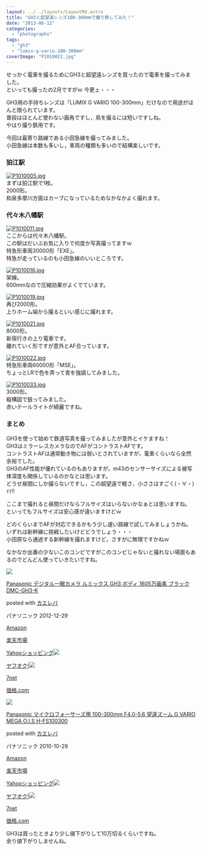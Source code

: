 ```yaml
---
layout: ../../layouts/LayoutMd.astro
title: "GH3と超望遠レンズ100-300mmで撮り鉄してみた！"
date: "2013-06-12"
categories: 
  - "photographs"
tags: 
  - "gh3"
  - "lumix-g-vario-100-300mm"
coverImage: "P1010022.jpg"
---
```


せっかく電車を撮るためにGH3と超望遠レンズを買ったので電車を撮ってみました。  
といっても撮ったの2月ですがｗ 今更ェ・・・

GH3用の手持ちレンズは「LUMIX G VARIO 100-300mm」だけなので用途がほんと限られています。  
普段はほとんど使わない画角ですし，鳥を撮るには短いですしね。  
やはり撮り鉄用です。

今回は最寄り路線である小田急線を撮ってみました。  
小田急線は本数も多いし，車両の種類も多いので結構楽しいです。

### 狛江駅

[![P1010005.jpg](/wp/images/8975497102_425d6e8247_b.jpg)](http://www.flickr.com/photos/67522130@N08/8975497102/ "P1010005.jpg")  
まずは狛江駅で1枚。  
2000形。  
和泉多摩川方面はカーブになっているためなかなかよく撮れます。

### 代々木八幡駅

[![P1010011.jpg](/wp/images/8974316649_bd38d43b85_b.jpg)](http://www.flickr.com/photos/67522130@N08/8974316649/ "P1010011.jpg")  
ここからは代々木八幡駅。  
この駅はだいぶお気に入りで何度か写真撮ってますｗ  
特急形車両30000形「EXE」。  
特急が走っているのも小田急線のいいところです。

[![P1010016.jpg](/wp/images/8974324945_a838971098_b.jpg)](http://www.flickr.com/photos/67522130@N08/8974324945/ "P1010016.jpg")  
架線。  
600mmなので圧縮効果がよくでています。

[![P1010019.jpg](/wp/images/8974334359_5817a37072_b.jpg)](http://www.flickr.com/photos/67522130@N08/8974334359/ "P1010019.jpg")  
再び2000形。  
上りホーム端から撮るといい感じに撮れます。

[![P1010021.jpg](/wp/images/8975534788_0f258faca9_b.jpg)](http://www.flickr.com/photos/67522130@N08/8975534788/ "P1010021.jpg")  
8000形。  
新宿行きの上り電車です。  
離れていく形ですが意外とAF合っています。

[![P1010022.jpg](/wp/images/8975544056_1f05faa1cd_b.jpg)](http://www.flickr.com/photos/67522130@N08/8975544056/ "P1010022.jpg")  
特急形車両60000形「MSE」。  
ちょっとLRで色を弄って青を強調してみました。

[![P1010033.jpg](/wp/images/8975559370_cb00050f4b_b.jpg)](http://www.flickr.com/photos/67522130@N08/8975559370/ "P1010033.jpg")  
3000形。  
縦構図で狙ってみました。  
赤いテールライトが綺麗ですね。

### まとめ

GH3を使って始めて鉄道写真を撮ってみましたが意外とイケますね！  
GH3はミラーレスカメラなのでAFがコントラストAFです。  
コントラストAFは通常動き物には弱いとされていますが，電車くらいなら全然余裕でした。  
GH3のAF性能が優れているのもありますが，m43のセンサーサイズによる被写体深度も関係しているのかなとは思います。  
どうせ昼間にしか撮らないですし，この超望遠で軽さ，小ささはすごく(・∀・)ｲｲ!!

ここまで撮れると昼間だけならフルサイズはいらないかなぁとは思いますね。  
といってもフルサイズは安心感が違いますけどｗ

どのくらいまでAFが対応できるかもう少し速い路線で試してみましょうかね。  
いずれは新幹線に挑戦したいけどどうでしょう・・・  
小田原なら通過する新幹線を撮れますけど，さすがに無理ですかねｗ

なかなか出番の少ないこのコンビですがこのコンビじゃないと撮れない場面もあるのでどんどん使っていきたいですね。

[![](/wp/images/414vmzTgGNL._SL160_.jpg)](https://www.amazon.co.jp/exec/obidos/ASIN/B00AAQN4VG/mizuka123-22/ref=nosim/)

[Panasonic デジタル一眼カメラ ルミックス GH3 ボディ 1605万画素 ブラック DMC-GH3-K](https://www.amazon.co.jp/exec/obidos/ASIN/B00AAQN4VG/mizuka123-22/ref=nosim/)

posted with [カエレバ](http://kaereba.com)

パナソニック 2012-12-29

[Amazon](http://www.amazon.co.jp/gp/search?keywords=%83f%83W%83%5E%83%8B%88%EA%8A%E1%83J%83%81%83%89%20%83%8B%83%7E%83b%83N%83X%20DMC-GH3&__mk_ja_JP=%83J%83%5E%83J%83i&tag=mizuka123-22 "アマゾン")

[楽天市場](http://hb.afl.rakuten.co.jp/hgc/032b53ee.4b34c5ee.0f4a541e.f440145e/?pc=http%3A%2F%2Fsearch.rakuten.co.jp%2Fsearch%2Fmall%2F%25E3%2583%2587%25E3%2582%25B8%25E3%2582%25BF%25E3%2583%25AB%25E4%25B8%2580%25E7%259C%25BC%25E3%2582%25AB%25E3%2583%25A1%25E3%2583%25A9%2520%25E3%2583%25AB%25E3%2583%259F%25E3%2583%2583%25E3%2582%25AF%25E3%2582%25B9%2520DMC-GH3%2F-%2Ff.1-p.1-s.1-sf.0-st.A-v.2%3Fx%3D0%26scid%3Daf_ich_link_urltxt%26m%3Dhttp%3A%2F%2Fm.rakuten.co.jp%2F "楽天市場")

[Yahooショッピング![](//ad.jp.ap.valuecommerce.com/servlet/gifbanner?sid=3066752&pid=881990642)](//ck.jp.ap.valuecommerce.com/servlet/referral?sid=3066752&pid=881990642&vc_url=http%3A%2F%2Fshopping.search.yahoo.co.jp%2Fsearch%3FuIv%3Don%26ei%3DUTF-8%26tab_ex%3Dcommerce%26slider%3D0%26va%3D%25E3%2583%2587%25E3%2582%25B8%25E3%2582%25BF%25E3%2583%25AB%25E4%25B8%2580%25E7%259C%25BC%25E3%2582%25AB%25E3%2583%25A1%25E3%2583%25A9%2520%25E3%2583%25AB%25E3%2583%259F%25E3%2583%2583%25E3%2582%25AF%25E3%2582%25B9%2520DMC-GH3 "Yahooショッピング")

[ヤフオク!![](//ad.jp.ap.valuecommerce.com/servlet/gifbanner?sid=3066752&pid=881990645)](//ck.jp.ap.valuecommerce.com/servlet/referral?sid=3066752&pid=881990645&vc_url=http%3A%2F%2Fauctions.search.yahoo.co.jp%2Fsearch%3Fvo%3D%26ve%3D%26auccat%3D0%26aucminprice%3D%26aucmaxprice%3D%26aucmin_bidorbuy_price%3D%26aucmax_bidorbuy_price%3D%26loc_cd%3D0%26abatch%3D0%26istatus%3D0%26filtered%3D1%26ei%3DUTF-8%26tab_ex%3Dcommerce%26va%3D%25E3%2583%2587%25E3%2582%25B8%25E3%2582%25BF%25E3%2583%25AB%25E4%25B8%2580%25E7%259C%25BC%25E3%2582%25AB%25E3%2583%25A1%25E3%2583%25A9%2520%25E3%2583%25AB%25E3%2583%259F%25E3%2583%2583%25E3%2582%25AF%25E3%2582%25B9%2520DMC-GH3 "ヤフオク!")

[7net](//ck.jp.ap.valuecommerce.com/servlet/referral?sid=3066752&pid=881990643&vc_url=http%3A%2F%2Fwww.7netshopping.jp%2Fall%2Fsearch_result%2F-%2Fbprice%2Foff%2Fsort%2F0%2Fkword_in%2F%25E3%2583%2587%25E3%2582%25B8%25E3%2582%25BF%25E3%2583%25AB%25E4%25B8%2580%25E7%259C%25BC%25E3%2582%25AB%25E3%2583%25A1%25E3%2583%25A9%2520%25E3%2583%25AB%25E3%2583%259F%25E3%2583%2583%25E3%2582%25AF%25E3%2582%25B9%2520DMC-GH3%2FallGoods%2Fon%2Fsubmit.x%2F30%2Fdisp_result%2F1%2Fsubmit.y%2F9%2Fprvlg%2Foff%2Fnobuy%2Fon%2FsetProduct%2Foff%2Foop%2Fon%2Fctgy%2Fall%2FfromKeywordSearch%2Ftrue "セブンネットショッピング")

[価格.com](http://kakaku.com/search_results/%83f%83W%83%5E%83%8B%88%EA%8A%E1%83J%83%81%83%89%20%83%8B%83%7E%83b%83N%83X%20DMC-GH3/ "kakakucom")

[![](/wp/images/41bvvzX3d2L._SL160_.jpg)](https://www.amazon.co.jp/exec/obidos/ASIN/B0043XY8YO/mizuka123-22/ref=nosim/)

[Panasonic マイクロフォーサーズ用 100-300mm F4.0-5.6 望遠ズーム G VARIO MEGA O.I.S H-FS100300](https://www.amazon.co.jp/exec/obidos/ASIN/B0043XY8YO/mizuka123-22/ref=nosim/)

posted with [カエレバ](http://kaereba.com)

パナソニック 2010-10-29

[Amazon](http://www.amazon.co.jp/gp/search?keywords=F4.0-5.6%20H-FS100300&__mk_ja_JP=%83J%83%5E%83J%83i&tag=mizuka123-22 "アマゾン")

[楽天市場](http://hb.afl.rakuten.co.jp/hgc/032b53ee.4b34c5ee.0f4a541e.f440145e/?pc=http%3A%2F%2Fsearch.rakuten.co.jp%2Fsearch%2Fmall%2FF4.0-5.6%2520H-FS100300%2F-%2Ff.1-p.1-s.1-sf.0-st.A-v.2%3Fx%3D0%26scid%3Daf_ich_link_urltxt%26m%3Dhttp%3A%2F%2Fm.rakuten.co.jp%2F "楽天市場")

[Yahooショッピング![](//ad.jp.ap.valuecommerce.com/servlet/gifbanner?sid=3066752&pid=881990642)](//ck.jp.ap.valuecommerce.com/servlet/referral?sid=3066752&pid=881990642&vc_url=http%3A%2F%2Fshopping.search.yahoo.co.jp%2Fsearch%3FuIv%3Don%26ei%3DUTF-8%26tab_ex%3Dcommerce%26slider%3D0%26va%3DF4.0-5.6%2520H-FS100300 "Yahooショッピング")

[ヤフオク!![](//ad.jp.ap.valuecommerce.com/servlet/gifbanner?sid=3066752&pid=881990645)](//ck.jp.ap.valuecommerce.com/servlet/referral?sid=3066752&pid=881990645&vc_url=http%3A%2F%2Fauctions.search.yahoo.co.jp%2Fsearch%3Fvo%3D%26ve%3D%26auccat%3D0%26aucminprice%3D%26aucmaxprice%3D%26aucmin_bidorbuy_price%3D%26aucmax_bidorbuy_price%3D%26loc_cd%3D0%26abatch%3D0%26istatus%3D0%26filtered%3D1%26ei%3DUTF-8%26tab_ex%3Dcommerce%26va%3DF4.0-5.6%2520H-FS100300 "ヤフオク!")

[7net](//ck.jp.ap.valuecommerce.com/servlet/referral?sid=3066752&pid=881990643&vc_url=http%3A%2F%2Fwww.7netshopping.jp%2Fall%2Fsearch_result%2F-%2Fbprice%2Foff%2Fsort%2F0%2Fkword_in%2FF4.0-5.6%2520H-FS100300%2FallGoods%2Fon%2Fsubmit.x%2F30%2Fdisp_result%2F1%2Fsubmit.y%2F9%2Fprvlg%2Foff%2Fnobuy%2Fon%2FsetProduct%2Foff%2Foop%2Fon%2Fctgy%2Fall%2FfromKeywordSearch%2Ftrue "セブンネットショッピング")

[価格.com](http://kakaku.com/search_results/F4.0-5.6%20H-FS100300/ "kakakucom")

GH3は買ったときより少し値下がりして10万切るくらいですね。  
余り値下がりしませんね。

